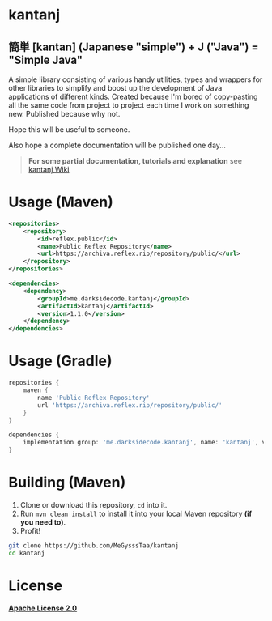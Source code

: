 # kantanj
## 簡単 [kantan] (Japanese "simple") + J ("Java") = "Simple Java"

A simple library consisting of various handy utilities, types and wrappers for other libraries to simplify and boost up the development of Java applications of different kinds. Created because I'm bored of copy-pasting all the same code from project to project each time I work on something new. Published because why not.


Hope this will be useful to someone.

Also hope a complete documentation will be published one day...


> **For some partial documentation, tutorials and explanation** see [kantanj Wiki](https://github.com/MeGysssTaa/kantanj/wiki)


# Usage (Maven)

```xml
<repositories>
    <repository>
        <id>reflex.public</id>
        <name>Public Reflex Repository</name>
        <url>https://archiva.reflex.rip/repository/public/</url>
    </repository>
</repositories>

<dependencies>
    <dependency>
        <groupId>me.darksidecode.kantanj</groupId>
        <artifactId>kantanj</artifactId>
        <version>1.1.0</version>
    </dependency>
</dependencies>
```

# Usage (Gradle)

```groovy
repositories {
    maven {
        name 'Public Reflex Repository'
        url 'https://archiva.reflex.rip/repository/public/'
    }
}

dependencies {
    implementation group: 'me.darksidecode.kantanj', name: 'kantanj', version: '1.1.0'
}
```


# Building (Maven)

1. Clone or download this repository, `cd` into it.
2. Run `mvn clean install` to install it into your local Maven repository **(if you need to)**.
3. Profit!

```bash
git clone https://github.com/MeGysssTaa/kantanj
cd kantanj
```


# License

**[Apache License 2.0](https://github.com/MeGysssTaa/kantanj/blob/master/LICENSE)**

